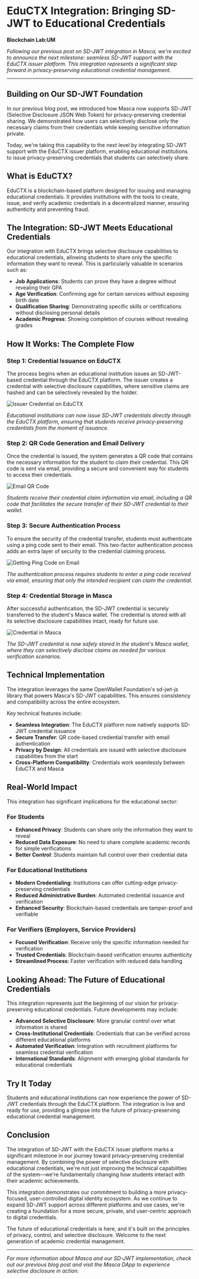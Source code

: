 # EduCTX Integration: Bringing SD-JWT to Educational Credentials

**Blockchain Lab:UM**

*Following our previous post on SD-JWT integration in Masca, we're excited to announce the next milestone: seamless SD-JWT support with the EduCTX issuer platform. This integration represents a significant step forward in privacy-preserving educational credential management.*

---

## Building on Our SD-JWT Foundation

In our previous blog post, we introduced how Masca now supports SD-JWT (Selective Disclosure JSON Web Token) for privacy-preserving credential sharing. We demonstrated how users can selectively disclose only the necessary claims from their credentials while keeping sensitive information private.

Today, we're taking this capability to the next level by integrating SD-JWT support with the EduCTX issuer platform, enabling educational institutions to issue privacy-preserving credentials that students can selectively share.

## What is EduCTX?

EduCTX is a blockchain-based platform designed for issuing and managing educational credentials. It provides institutions with the tools to create, issue, and verify academic credentials in a decentralized manner, ensuring authenticity and preventing fraud.

## The Integration: SD-JWT Meets Educational Credentials

Our integration with EduCTX brings selective disclosure capabilities to educational credentials, allowing students to share only the specific information they want to reveal. This is particularly valuable in scenarios such as:

- **Job Applications**: Students can prove they have a degree without revealing their GPA
- **Age Verification**: Confirming age for certain services without exposing birth date
- **Qualification Sharing**: Demonstrating specific skills or certifications without disclosing personal details
- **Academic Progress**: Showing completion of courses without revealing grades

## How It Works: The Complete Flow

### Step 1: Credential Issuance on EduCTX

The process begins when an educational institution issues an SD-JWT-based credential through the EduCTX platform. The issuer creates a credential with selective disclosure capabilities, where sensitive claims are hashed and can be selectively revealed by the holder.

![Issuer Credential on EduCTX](images/1IssuerCredentailOnEduCtx.png)

*Educational institutions can now issue SD-JWT credentials directly through the EduCTX platform, ensuring that students receive privacy-preserving credentials from the moment of issuance.*

### Step 2: QR Code Generation and Email Delivery

Once the credential is issued, the system generates a QR code that contains the necessary information for the student to claim their credential. This QR code is sent via email, providing a secure and convenient way for students to access their credentials.

![Email QR Code](images/2emailqrcode.png)

*Students receive their credential claim information via email, including a QR code that facilitates the secure transfer of their SD-JWT credential to their wallet.*

### Step 3: Secure Authentication Process

To ensure the security of the credential transfer, students must authenticate using a ping code sent to their email. This two-factor authentication process adds an extra layer of security to the credential claiming process.

![Getting Ping Code on Email](images/3gettingPingCodeonemail.png)

*The authentication process requires students to enter a ping code received via email, ensuring that only the intended recipient can claim the credential.*

### Step 4: Credential Storage in Masca

After successful authentication, the SD-JWT credential is securely transferred to the student's Masca wallet. The credential is stored with all its selective disclosure capabilities intact, ready for future use.

![Credential in Masca](images/4credetnailinmasca.png)

*The SD-JWT credential is now safely stored in the student's Masca wallet, where they can selectively disclose claims as needed for various verification scenarios.*

## Technical Implementation

The integration leverages the same OpenWallet Foundation's sd-jwt-js library that powers Masca's SD-JWT capabilities. This ensures consistency and compatibility across the entire ecosystem.

Key technical features include:

- **Seamless Integration**: The EduCTX platform now natively supports SD-JWT credential issuance
- **Secure Transfer**: QR code-based credential transfer with email authentication
- **Privacy by Design**: All credentials are issued with selective disclosure capabilities from the start
- **Cross-Platform Compatibility**: Credentials work seamlessly between EduCTX and Masca

## Real-World Impact

This integration has significant implications for the educational sector:

### For Students
- **Enhanced Privacy**: Students can share only the information they want to reveal
- **Reduced Data Exposure**: No need to share complete academic records for simple verifications
- **Better Control**: Students maintain full control over their credential data

### For Educational Institutions
- **Modern Credentialing**: Institutions can offer cutting-edge privacy-preserving credentials
- **Reduced Administrative Burden**: Automated credential issuance and verification
- **Enhanced Security**: Blockchain-based credentials are tamper-proof and verifiable

### For Verifiers (Employers, Service Providers)
- **Focused Verification**: Receive only the specific information needed for verification
- **Trusted Credentials**: Blockchain-based verification ensures authenticity
- **Streamlined Process**: Faster verification with reduced data handling

## Looking Ahead: The Future of Educational Credentials

This integration represents just the beginning of our vision for privacy-preserving educational credentials. Future developments may include:

- **Advanced Selective Disclosure**: More granular control over what information is shared
- **Cross-Institutional Credentials**: Credentials that can be verified across different educational platforms
- **Automated Verification**: Integration with recruitment platforms for seamless credential verification
- **International Standards**: Alignment with emerging global standards for educational credentials

## Try It Today

Students and educational institutions can now experience the power of SD-JWT credentials through the EduCTX platform. The integration is live and ready for use, providing a glimpse into the future of privacy-preserving educational credential management.

## Conclusion

The integration of SD-JWT with the EduCTX issuer platform marks a significant milestone in our journey toward privacy-preserving credential management. By combining the power of selective disclosure with educational credentials, we're not just improving the technical capabilities of the system—we're fundamentally changing how students interact with their academic achievements.

This integration demonstrates our commitment to building a more privacy-focused, user-controlled digital identity ecosystem. As we continue to expand SD-JWT support across different platforms and use cases, we're creating a foundation for a more secure, private, and user-centric approach to digital credentials.

The future of educational credentials is here, and it's built on the principles of privacy, control, and selective disclosure. Welcome to the next generation of academic credential management.

---

*For more information about Masca and our SD-JWT implementation, check out our previous blog post and visit the Masca DApp to experience selective disclosure in action.*
